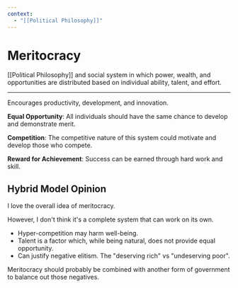 ```yaml
---
context:
  - "[[Political Philosophy]]"
---
```


# Meritocracy

[[Political Philosophy]] and social system in which power, wealth, and opportunities are distributed based on individual ability, talent, and effort.

---

Encourages productivity, development, and innovation.

**Equal Opportunity**: All individuals should have the same chance to develop and demonstrate merit.

**Competition**: The competitive nature of this system could motivate and develop those who compete.

**Reward for Achievement**: Success can be earned through hard work and skill.

## Hybrid Model Opinion

I love the overall idea of meritocracy.

However, I don't think it's a complete system that can work on its own.

- Hyper-competition may harm well-being.
- Talent is a factor which, while being natural, does not provide equal opportunity.
- Can justify negative elitism. The "deserving rich" vs "undeserving poor".

Meritocracy should probably be combined with another form of government to balance out those negatives.
